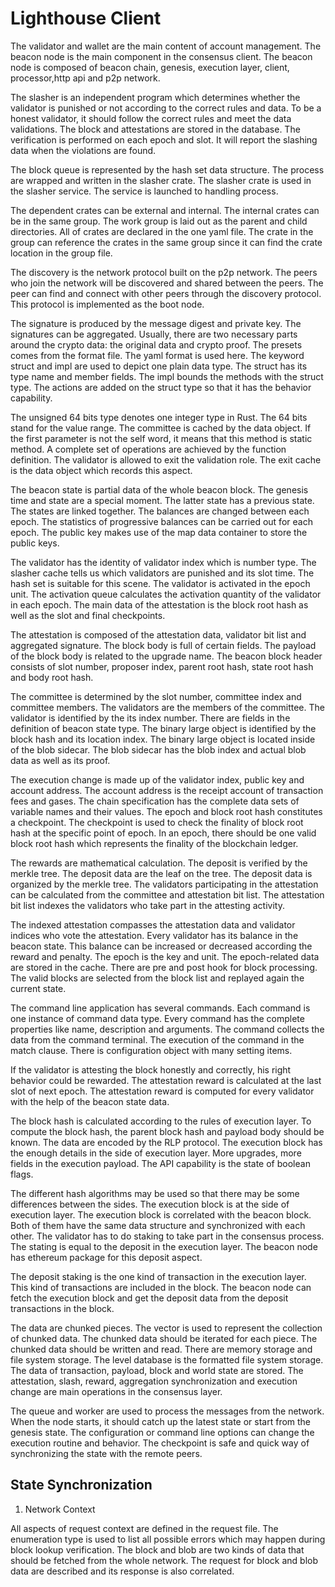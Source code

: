 # Lighthouse Client

The validator and wallet are the main content of account management. The beacon node is the main component in the consensus client. The beacon node is composed of beacon chain, genesis, execution layer, client, processor,http api and p2p network. 

The slasher is an independent program which determines whether the validator is punished or not according to the correct rules and data. To be a honest validator, it should follow the correct rules and meet the data validations. The block and attestations are stored in the database. The verification is performed on each epoch and slot. It will report the slashing data when the violations are found.

The block queue is represented by the hash set data structure. The process are wrapped and written in the slasher crate. The slasher crate is used in the slasher service. The service is launched to handling process.

The dependent crates can be external and internal. The internal crates can be in the same group. The work group is laid out as the parent and child directories. All of crates are declared in the one yaml file. The crate in the group can reference the crates in the same group since it can find the crate location in the group file.

The discovery is the network protocol built on the p2p network. The peers who join the network will be discovered and shared between the peers. The peer can find and connect with other peers through the discovery protocol. This protocol is implemented as the boot node. 

The signature is produced by the message digest and private key. The signatures can be aggregated. Usually, there are two necessary parts around the crypto data: the original data and crypto proof. The presets comes from the format file. The yaml format is used here. The keyword struct and impl are used to depict one plain data type. The struct has its type name and member fields. The impl bounds the methods with the struct type. The actions are added on the struct type so that it has the behavior capability. 

The unsigned 64 bits type denotes one integer type in Rust. The 64 bits stand for the value range. The committee is cached by the data object. If the first parameter is not the self word, it means that this method is static method. A complete set of operations are achieved by the function definition. The validator is allowed to exit the validation role. The exit cache is the data object which records this aspect. 

The beacon state is partial data of the whole beacon block. The genesis time and state are a special moment. The latter state has a previous state. The states are linked together. The balances are changed between each epoch. The statistics of progressive balances can be carried out for each epoch. The public key makes use of the map data container to store the public keys. 

The validator has the identity of validator index which is number type. The slasher cache tells us which validators are punished and its slot time. The hash set is suitable for this scene. The validator is activated in the epoch unit. The activation queue calculates the activation quantity of the validator in each epoch. The main data of the attestation is the block root hash as well as the slot and final checkpoints. 

The attestation is composed of the attestation data, validator bit list and aggregated signature. The block body is full of certain fields. The payload of the block body is related to the upgrade name. The beacon block header consists of slot number, proposer index, parent root hash, state root hash and body root hash. 

The committee is determined by the slot number, committee index and committee members. The validators are the members of the committee. The validator is identified by the its index number. There are fields in the definition of beacon state type. The binary large object is identified by the block hash and its location index. The binary large object is located inside of the blob sidecar. The blob sidecar has the blob index and actual blob data as well as its proof. 

The execution change is made up of the validator index, public key and account address. The account address is the receipt account of transaction fees and gases. The chain specification has the complete data sets of variable names and their values. The epoch and block root hash constitutes a checkpoint. The checkpoint is used to check the finality of block root hash at the specific point of epoch. In an epoch, there should be one valid block root hash which represents the finality of the blockchain ledger. 

The rewards are mathematical calculation. The deposit is verified by the merkle tree. The deposit data are the leaf on the tree. The deposit data is organized by the merkle tree. The validators participating in the attestation can be calculated from the committee and attestation bit list. The attestation bit list indexes the validators who take part in the attesting activity. 

The indexed attestation compasses the attestation data and validator indices who vote the attestation. Every validator has its balance in the beacon state. This balance can be increased or decreased according the reward and penalty. The epoch is the key and unit. The epoch-related data are stored in the cache. There are pre and post hook for block processing. The valid blocks are selected from the block list and replayed again the current state.

The command line application has several commands. Each command is one instance of command data type. Every command has the complete properties like name, description and arguments. The command collects the data from the command terminal. The execution of the command in the match clause. There is configuration object with many setting items. 

If the validator is attesting the block honestly and correctly, his right behavior could be rewarded. The attestation reward is calculated at the last slot of next epoch. The attestation reward is computed for every validator with the help of the beacon state data. 

The block hash is calculated according to the rules of execution layer. To compute the block hash, the parent block hash and payload body should be known. The data are encoded by the RLP protocol. The execution block has the enough details in the side of execution layer. More upgrades, more fields in the execution payload. The API capability is the state of boolean flags. 

The different hash algorithms may be used so that there may be some differences between the sides. The execution block is at the side of execution layer. The execution block is correlated with the beacon block. Both of them have the same data structure and synchronized with each other. The validator has to do staking to take part in the consensus process. The stating is equal to the deposit in the execution layer. The beacon node has ethereum package for this deposit aspect. 

The deposit staking is the one kind of transaction in the execution layer. This kind of transactions are included in the block. The beacon node can fetch the execution block and get the deposit data from the deposit transactions in the block. 

The data are chunked pieces. The vector is used to represent the collection of chunked data. The chunked data should be iterated for each piece. The chunked data should be written and read. There are memory storage and file system storage. The level database is the formatted file system storage. The data of transaction, payload, block and world state are stored. The attestation, slash, reward, aggregation synchronization and execution change are main operations in the consensus layer. 

The queue and worker are used to process the messages from the network. When the node starts, it should catch up the latest state or start from the genesis state. The configuration or command line options can change the execution routine and behavior. The checkpoint is safe and quick way of synchronizing the state with the remote peers.

## State Synchronization

1. Network Context

All aspects of request context are defined in the request file. The enumeration type is used to list all possible errors which may happen during block lookup verification. The block and blob are two kinds of data that should be fetched from the whole network. The request for block and blob data are described and its response is also correlated. 


